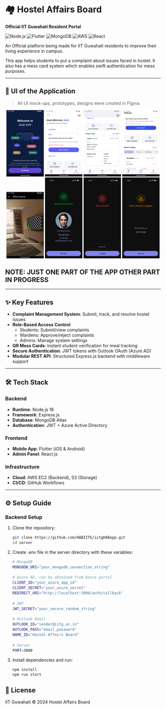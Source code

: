 # 🏘️ Hostel Affairs Board

**Official IIT Guwahati Resident Portal**

![Node.js](https://img.shields.io/badge/Node.js-18.x-green)
![Flutter](https://img.shields.io/badge/Flutter-3.x-blue)
![MongoDB](https://img.shields.io/badge/MongoDB-6.0-green)
![AWS](https://img.shields.io/badge/AWS-Deployed-orange)
![React](https://img.shields.io/badge/React-19.x-61DAFB?logo=react)

An Official platform being made for IIT Guwahati residents to improve their living experience in campus.

This app helps students to put a complaint about issues faced in hostel. It also has a mess card system which enables swift authentication for mess purposes.

---

## 📱 UI of the Application

> All UI mock-ups, prototypes, designs were created in Figma.

<div align="center">
  <img src="./readme-assets/boardingscreen.png" width="24%" alt="Mockup 1"/>
  <img src="./readme-assets/homescreen1.png" width="24%" alt="Mockup 2"/>
  <img src="./readme-assets/homescreen.png" width="24%" alt="Mockup 3"/>
  <img src="./readme-assets/messscreen.png" width="24%" alt="Mockup 4"/>
  <img src="./readme-assets/messscan.png" width="24%" alt="Mockup 5"/>
  <img src="./readme-assets/scanstatus1.png" width="24%" alt="Mockup 6"/>
  <img src="./readme-assets/scanstatus2.png" width="24%" alt="Mockup 7"/>
  <img src="./readme-assets/scanstatus3.png" width="24%" alt="Mockup 8"/>
</div>



## NOTE: JUST ONE PART OF THE APP OTHER PART IN PROGRESS


---

## ✨ Key Features

- **Complaint Management System**: Submit, track, and resolve hostel issues
- **Role-Based Access Control**:
  - Students: Submit/view complaints
  - Wardens: Approve/reject complaints
  - Admins: Manage system settings
- **QR Mess Cards**: Instant student verification for meal tracking
- **Secure Authentication**: JWT tokens with Outlook OAuth (Azure AD)
- **Modular REST API**: Structured Express.js backend with middleware support

---

## 🛠 Tech Stack

### Backend

- **Runtime**: Node.js 18
- **Framework**: Express.js
- **Database**: MongoDB Atlas
- **Authentication**: JWT + Azure Active Directory

### Frontend

- **Mobile App**: Flutter (iOS & Android)
- **Admin Panel**: React.js

### Infrastructure

- **Cloud**: AWS EC2 (Backend), S3 (Storage)
- **CI/CD**: GitHub Workflows

---

## ⚙️ Setup Guide

### Backend Setup

1. Clone the repository:
   ```bash
   git clone https://github.com/HABIITG/iitgHABapp.git
   cd server
   ```
2. Create .env file in the server directory with these variables:

   ```bash
   # MongoDB
   MONGODB_URI="your_mongodb_connection_string"

   # Azure AD, can be obtained from Azure portal
   CLIENT_ID="your_azure_app_id"
   CLIENT_SECRET="your_azure_secret"
   REDIRECT_URI="http://localhost:3000/auth/callback"

   # JWT
   JWT_SECRET="your_secure_random_string"

   # Outlook Email
   OUTLOOK_ID="sender@iitg.ac.in"
   OUTLOOK_PASS="email_password"
   NAME_ID="Hostel Affairs Board"

   # Server
   PORT=3000
   ```

3. Install dependencies and run:
   ```bash
   npm install
   npm run start
   ```

## 📜 License

IIT Guwahati © 2024 Hostel Affairs Board
